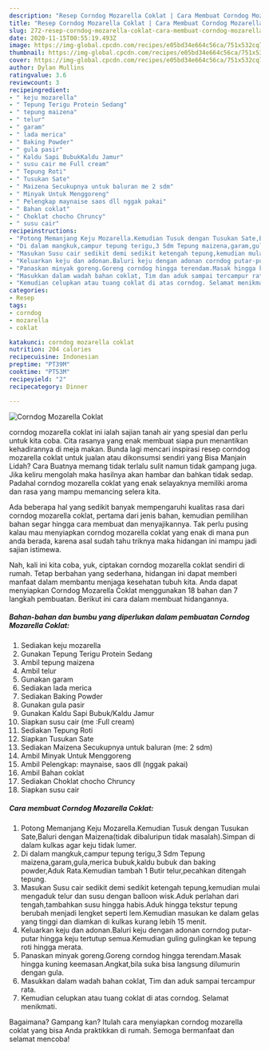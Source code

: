 ```yaml
---
description: "Resep Corndog Mozarella Coklat | Cara Membuat Corndog Mozarella Coklat Yang Sedap"
title: "Resep Corndog Mozarella Coklat | Cara Membuat Corndog Mozarella Coklat Yang Sedap"
slug: 272-resep-corndog-mozarella-coklat-cara-membuat-corndog-mozarella-coklat-yang-sedap
date: 2020-11-15T00:55:19.493Z
image: https://img-global.cpcdn.com/recipes/e05bd34e664c56ca/751x532cq70/corndog-mozarella-coklat-foto-resep-utama.jpg
thumbnail: https://img-global.cpcdn.com/recipes/e05bd34e664c56ca/751x532cq70/corndog-mozarella-coklat-foto-resep-utama.jpg
cover: https://img-global.cpcdn.com/recipes/e05bd34e664c56ca/751x532cq70/corndog-mozarella-coklat-foto-resep-utama.jpg
author: Dylan Mullins
ratingvalue: 3.6
reviewcount: 3
recipeingredient:
- " keju mozarella"
- " Tepung Terigu Protein Sedang"
- " tepung maizena"
- " telur"
- " garam"
- " lada merica"
- " Baking Powder"
- " gula pasir"
- " Kaldu Sapi BubukKaldu Jamur"
- " susu cair me Full cream"
- " Tepung Roti"
- " Tusukan Sate"
- " Maizena Secukupnya untuk baluran me 2 sdm"
- " Minyak Untuk Menggoreng"
- " Pelengkap maynaise saos dll nggak pakai"
- " Bahan coklat"
- " Choklat chocho Chruncy"
- " susu cair"
recipeinstructions:
- "Potong Memanjang Keju Mozarella.Kemudian Tusuk dengan Tusukan Sate,Baluri dengan Maizena(tidak dibaluripun tidak masalah).Simpan di dalam kulkas agar keju tidak lumer."
- "Di dalam mangkuk,campur tepung terigu,3 Sdm Tepung maizena,garam,gula,merica bubuk,kaldu bubuk dan baking powder,Aduk Rata.Kemudian tambah 1 Butir telur,pecahkan ditengah tepung."
- "Masukan Susu cair sedikit demi sedikit ketengah tepung,kemudian mulai mengaduk telur dan susu dengan balloon wisk.Aduk perlahan dari tengah,tambahkan susu hingga habis.Aduk hingga tekstur tepung berubah menjadi lengket seperti lem.Kemudian masukan ke dalam gelas yang tinggi dan diamkan di kulkas kurang lebih 15 menit."
- "Keluarkan keju dan adonan.Baluri keju dengan adonan corndog putar-putar hingga keju tertutup semua.Kemudian guling gulingkan ke tepung roti hingga merata."
- "Panaskan minyak goreng.Goreng corndog hingga terendam.Masak hingga kuning keemasan.Angkat,bila suka bisa langsung dilumurin dengan gula."
- "Masukkan dalam wadah bahan coklat, Tim dan aduk sampai tercampur rata."
- "Kemudian celupkan atau tuang coklat di atas corndog. Selamat menikmati."
categories:
- Resep
tags:
- corndog
- mozarella
- coklat

katakunci: corndog mozarella coklat 
nutrition: 204 calories
recipecuisine: Indonesian
preptime: "PT39M"
cooktime: "PT53M"
recipeyield: "2"
recipecategory: Dinner

---
```



![Corndog Mozarella Coklat](https://img-global.cpcdn.com/recipes/e05bd34e664c56ca/751x532cq70/corndog-mozarella-coklat-foto-resep-utama.jpg)


corndog mozarella coklat ini ialah sajian tanah air yang spesial dan perlu untuk kita coba. Cita rasanya yang enak membuat siapa pun menantikan kehadirannya di meja makan.
Bunda lagi mencari inspirasi resep corndog mozarella coklat untuk jualan atau dikonsumsi sendiri yang Bisa Manjain Lidah? Cara Buatnya memang tidak terlalu sulit namun tidak gampang juga. Jika keliru mengolah maka hasilnya akan hambar dan bahkan tidak sedap. Padahal corndog mozarella coklat yang enak selayaknya memiliki aroma dan rasa yang mampu memancing selera kita.



Ada beberapa hal yang sedikit banyak mempengaruhi kualitas rasa dari corndog mozarella coklat, pertama dari jenis bahan, kemudian pemilihan bahan segar hingga cara membuat dan menyajikannya. Tak perlu pusing kalau mau menyiapkan corndog mozarella coklat yang enak di mana pun anda berada, karena asal sudah tahu triknya maka hidangan ini mampu jadi sajian istimewa.


Nah, kali ini kita coba, yuk, ciptakan corndog mozarella coklat sendiri di rumah. Tetap berbahan yang sederhana, hidangan ini dapat memberi manfaat dalam membantu menjaga kesehatan tubuh kita. Anda dapat menyiapkan Corndog Mozarella Coklat menggunakan 18 bahan dan 7 langkah pembuatan. Berikut ini cara dalam membuat hidangannya.

<!--inarticleads1-->

##### Bahan-bahan dan bumbu yang diperlukan dalam pembuatan Corndog Mozarella Coklat:

1. Sediakan  keju mozarella
1. Gunakan  Tepung Terigu Protein Sedang
1. Ambil  tepung maizena
1. Ambil  telur
1. Gunakan  garam
1. Sediakan  lada merica
1. Sediakan  Baking Powder
1. Gunakan  gula pasir
1. Gunakan  Kaldu Sapi Bubuk/Kaldu Jamur
1. Siapkan  susu cair (me :Full cream)
1. Sediakan  Tepung Roti
1. Siapkan  Tusukan Sate
1. Sediakan  Maizena Secukupnya untuk baluran (me: 2 sdm)
1. Ambil  Minyak Untuk Menggoreng
1. Ambil  Pelengkap: maynaise, saos dll (nggak pakai)
1. Ambil  Bahan coklat
1. Sediakan  Choklat chocho Chruncy
1. Siapkan  susu cair




<!--inarticleads2-->

##### Cara membuat Corndog Mozarella Coklat:

1. Potong Memanjang Keju Mozarella.Kemudian Tusuk dengan Tusukan Sate,Baluri dengan Maizena(tidak dibaluripun tidak masalah).Simpan di dalam kulkas agar keju tidak lumer.
1. Di dalam mangkuk,campur tepung terigu,3 Sdm Tepung maizena,garam,gula,merica bubuk,kaldu bubuk dan baking powder,Aduk Rata.Kemudian tambah 1 Butir telur,pecahkan ditengah tepung.
1. Masukan Susu cair sedikit demi sedikit ketengah tepung,kemudian mulai mengaduk telur dan susu dengan balloon wisk.Aduk perlahan dari tengah,tambahkan susu hingga habis.Aduk hingga tekstur tepung berubah menjadi lengket seperti lem.Kemudian masukan ke dalam gelas yang tinggi dan diamkan di kulkas kurang lebih 15 menit.
1. Keluarkan keju dan adonan.Baluri keju dengan adonan corndog putar-putar hingga keju tertutup semua.Kemudian guling gulingkan ke tepung roti hingga merata.
1. Panaskan minyak goreng.Goreng corndog hingga terendam.Masak hingga kuning keemasan.Angkat,bila suka bisa langsung dilumurin dengan gula.
1. Masukkan dalam wadah bahan coklat, Tim dan aduk sampai tercampur rata.
1. Kemudian celupkan atau tuang coklat di atas corndog. Selamat menikmati.




Bagaimana? Gampang kan? Itulah cara menyiapkan corndog mozarella coklat yang bisa Anda praktikkan di rumah. Semoga bermanfaat dan selamat mencoba!
